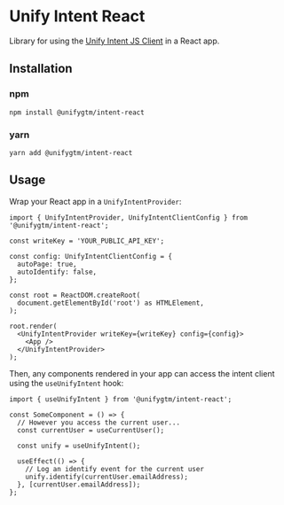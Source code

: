 # Unify Intent React

Library for using the [Unify Intent JS Client](https://github.com/unifygtm/intent-js-client) in a React app.

## Installation

### npm

```Shell
npm install @unifygtm/intent-react
```

### yarn

```Shell
yarn add @unifygtm/intent-react
```

## Usage

Wrap your React app in a `UnifyIntentProvider`:

```TSX
import { UnifyIntentProvider, UnifyIntentClientConfig } from '@unifygtm/intent-react';

const writeKey = 'YOUR_PUBLIC_API_KEY';

const config: UnifyIntentClientConfig = {
  autoPage: true,
  autoIdentify: false,
};

const root = ReactDOM.createRoot(
  document.getElementById('root') as HTMLElement,
);

root.render(
  <UnifyIntentProvider writeKey={writeKey} config={config}>
    <App />
  </UnifyIntentProvider>
);
```

Then, any components rendered in your app can access the intent client
using the `useUnifyIntent` hook:

```TSX
import { useUnifyIntent } from '@unifygtm/intent-react';

const SomeComponent = () => {
  // However you access the current user...
  const currentUser = useCurrentUser();

  const unify = useUnifyIntent();

  useEffect(() => {
    // Log an identify event for the current user
    unify.identify(currentUser.emailAddress);
  }, [currentUser.emailAddress]);
};
```
